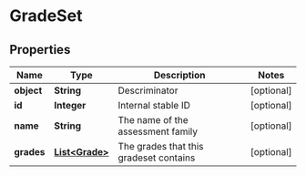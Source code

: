 
# GradeSet

## Properties
Name | Type | Description | Notes
------------ | ------------- | ------------- | -------------
**object** | **String** | Descriminator |  [optional]
**id** | **Integer** | Internal stable ID |  [optional]
**name** | **String** | The name of the assessment family |  [optional]
**grades** | [**List&lt;Grade&gt;**](Grade.md) | The grades that this gradeset contains |  [optional]



